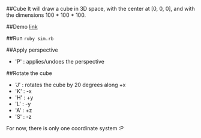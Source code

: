 ##Cube
It will draw a cube in 3D space, with the center at [0, 0, 0], and with the dimensions 100 * 100 * 100. 

##Demo
[link](http://cl.ly/1L3o192V3h3P)

##Run
```ruby sim.rb ```

##Apply perspective
* 'P' : applies/undoes the perspective

##Rotate the cube 
* 'J' : rotates the cube by 20 degrees along +x
* 'K' : -x
* 'H' : +y
* 'L' : -y
* 'A' : +z
* 'S' : -z

For now, there is only one coordinate system :P
